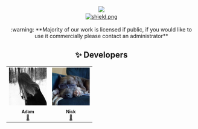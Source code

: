 <center><a href="https://discord.gg/pretendbot"><img src="https://media.discordapp.net/attachments/1183437754231685261/1228980219667415110/pretend.png?ex=662e0405&is=661b8f05&hm=34ef33dfb950f4a1b9ace8d11a357147d31a5d728abbf38bb3d084ecddbd2daa&=&format=webp&quality=lossless"></img></a></center>

<div align=center>
  <a href="https://github.com/PretendServices">
    <img src="https://komarev.com/ghpvc/?username=PretendServices" alt="shield.png">
  </a>

<br />
<br />

<center>:warning: **Majority of our work is licensed if public, if you would like to use it commercially please contact an administrator**</center>

## ✨ Developers

<table>
  <tr>
    <td align="center">
      <a href="https://pretend.best">
        <img src="https://raw.githubusercontent.com/PretendServices/.github/main/media/adam.png" width="100px;" alt="Adam">
        <br />
        <sub><b>Adam</b></sub>
        </img>
      </a>
      <br />
      <a href="https://pretend.best" title="Owner">👑</a>
    </td>
        <td align="center">
      <a href="https://pretend.best">
        <img src="https://raw.githubusercontent.com/PretendServices/.github/main/media/nick.png" width="100px;" alt="Nick">
        <br />
        <sub><b>Nick</b></sub>
        </img>
      </a>
      <br />
      <a href="https://pretend.best" title="Owner">👑</a>
    </td>
  </tr>
</table>
</div>
